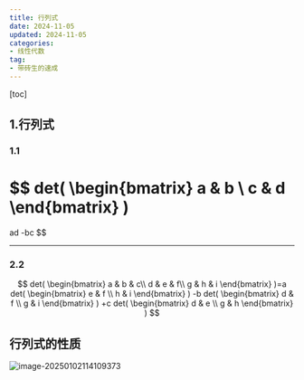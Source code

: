 ```yaml
---
title: 行列式
date: 2024-11-05
updated: 2024-11-05
categories: 
- 线性代数
tag:
- 带砖生的速成
---
```


<!-- toc -->

[toc]



## 1.行列式

### 1.1


$$
det(
\begin{bmatrix}
a & b \\
c & d
\end{bmatrix}
)
=
ad -bc
$$


------

### 2.2

$$
det(
\begin{bmatrix}
a & b & c\\
d & e & f\\
g & h & i
\end{bmatrix}
)=a
det(
\begin{bmatrix}
e & f \\
h & i
\end{bmatrix}
)
-b
det(
\begin{bmatrix}
d & f \\
g & i
\end{bmatrix}
)
+c
det(
\begin{bmatrix}
d & e \\
g & h
\end{bmatrix}
)
$$





## 行列式的性质

![image-20250102114109373](https://s2.loli.net/2025/01/02/83ZyBgji4HDemXI.png)

